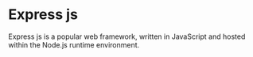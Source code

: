 # Express js 
Express js is a popular web framework, written in JavaScript and hosted within the Node.js runtime environment. 